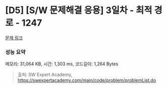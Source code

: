 # [D5] [S/W 문제해결 응용] 3일차 - 최적 경로 - 1247 

[문제 링크](https://swexpertacademy.com/main/code/problem/problemDetail.do?contestProbId=AV15OZ4qAPICFAYD) 

### 성능 요약

메모리: 31,064 KB, 시간: 1,303 ms, 코드길이: 1,264 Bytes



> 출처: SW Expert Academy, https://swexpertacademy.com/main/code/problem/problemList.do